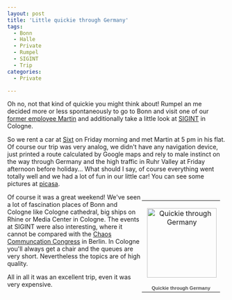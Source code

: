 ```yaml
---
layout: post
title: 'Little quickie through Germany'
tags:
  - Bonn
  - Halle
  - Private
  - Rumpel
  - SIGINT
  - Trip
categories:
  - Private

---
```


Oh no, not that kind of quickie you might think about! Rumpel an me decided more or less spontaneously to go to Bonn and visit one of our <a href="http://meet-unix.org/">former employee Martin</a> and additionally take a little look at <a href="https://events.ccc.de/sigint/2010/wiki/Hauptseite">SIGINT</a> in Cologne.

So we rent a car at <a href="http://www.sixt.de/">Sixt</a> on Friday morning and met Martin at 5 pm in his flat. Of course our trip was very analog, we didn't have any navigation device, just printed a route calculated by Google maps and rely to male instinct on the way through Germany and the high traffic in Ruhr Valley at Friday afternoon before holiday... What should I say, of course everything went totally well and we had a lot of fun in our little car! You can see some pictures at <a href="http://picasaweb.google.com/112431550889230353995/QuickieThroughGermany?feat=directlink">picasa</a>.

<table style="float:right;width:194px;"><tr><td align="center" style="height:194px;background:url(http://picasaweb.google.com/s/c/transparent_album_background.gif) no-repeat left"><a href="http://picasaweb.google.com/112431550889230353995/QuickieThroughGermany?feat=embedwebsite"><img src="http://lh5.ggpht.com/_nNALf2yjtoI/S_r0Tdm--TE/AAAAAAAAAGA/e0KkPS5nIS0/s160-c/QuickieThroughGermany.jpg" width="160" height="160" style="margin:1px 0 0 4px;" alt="Quickie through Germany"/></a></td></tr><tr><td style="text-align:center;font-family:arial,sans-serif;font-size:11px"><a href="http://picasaweb.google.com/112431550889230353995/QuickieThroughGermany?feat=embedwebsite" style="color:#4D4D4D;font-weight:bold;text-decoration:none;">Quickie through Germany</a></td></tr></table>

Of course it was a great weekend! We've seen a lot of fascination places of Bonn and Cologne like Cologne cathedral, big ships on Rhine or Media Center in Cologne. The events at SIGINT were also interesting, where it cannot be compared with the <a href="http://events.ccc.de/">Chaos Communcation Congress</a> in Berlin. In Cologne you'll always get a chair and the queues are very short. Nevertheless the topics are of high quality.

All in all it was an excellent trip, even it was very expensive.
